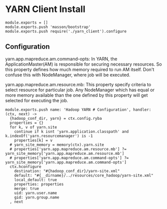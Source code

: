 
# YARN Client Install

    module.exports = []
    module.exports.push 'masson/bootstrap'
    module.exports.push require('./yarn_client').configure

## Configuration

yarn.app.mapreduce.am.command-opts: In YARN, the ApplicationMaster(AM) is
responsible for securing necessary resources. So this property defines how much
memory required to run AM itself. Don't confuse this with NodeManager, where job
will be executed.

yarn.app.mapreduce.am.resource.mb: This property specify criteria to select 
resource for particular job. Any NodeManager which has equal or more memory
available than the one defined by this property will get selected for executing
the job.

    module.exports.push name: 'Hadoop YARN # Configuration', handler: (ctx, next) ->
      {hadoop_conf_dir, yarn} = ctx.config.ryba
      properties = {}
      for k, v of yarn.site
        continue if k isnt 'yarn.application.classpath' and k.indexOf('yarn.resourcemanager') is -1
        properties[k] = v
      # yarn_site_memory = memory(ctx).yarn.site
      # properties['yarn.app.mapreduce.am.resource.mb'] ?= yarn_site_memory['yarn.app.mapreduce.am.resource.mb']
      # properties['yarn.app.mapreduce.am.command-opts'] ?= yarn_site_memory['yarn.app.mapreduce.am.command-opts']
      ctx.hconfigure
        destination: "#{hadoop_conf_dir}/yarn-site.xml"
        default: "#{__dirname}/../resources/core_hadoop/yarn-site.xml"
        local_default: true
        properties: properties
        merge: true
        uid: yarn.user.name
        gid: yarn.group.name
      , next


